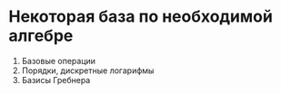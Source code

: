 # Некоторая база по необходимой алгебре
1) Базовые операции
2) Порядки, дискретные логарифмы
3) Базисы Гребнера